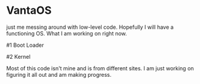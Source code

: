 # VantaOS
just me messing around with low-level code. Hopefully I will have a functioning OS.
What I am working on right now.

#1 Boot Loader

#2 Kernel

Most of this code isn't mine and is from different sites. I am just working on figuring it all out and am making progress.
